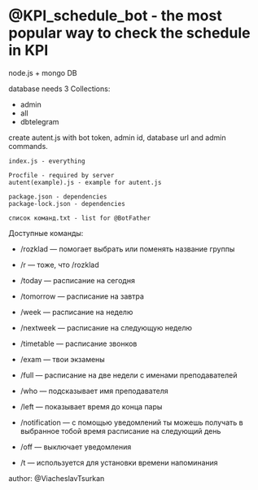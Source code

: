# @KPI_schedule_bot - the most popular way to check the schedule in KPI

node.js + mongo DB


database needs 3 Collections:
- admin
- all
- dbtelegram

create autent.js with bot token, admin id, database url and admin commands.

	index.js - everything
  
 	Procfile - required by server
	autent(example).js - example for autent.js
	
	package.json - dependencies
	package-lock.json - dependencies

	список команд.txt - list for @BotFather



Доступные команды:

- /rozklad — помогает выбрать или поменять название группы
- /r — тоже, что /rozklad
-  /today — расписание на сегодня
-  /tomorrow — расписание на завтра
-  /week — расписание на неделю
-  /nextweek — расписание на следующую неделю
-  /timetable — расписание звонков
- /exam — твои экзамены
- /full — расписание на две недели с именами преподавателей

- /who — подсказывает имя преподавателя
- /left — показывает время до конца пары

- /notification — c помощью уведомлений ты можешь получать в выбранное тобой время расписание на следующий день
-  /off — выключает уведомления
-  /t — используется для установки времени напоминания


author: @ViacheslavTsurkan
